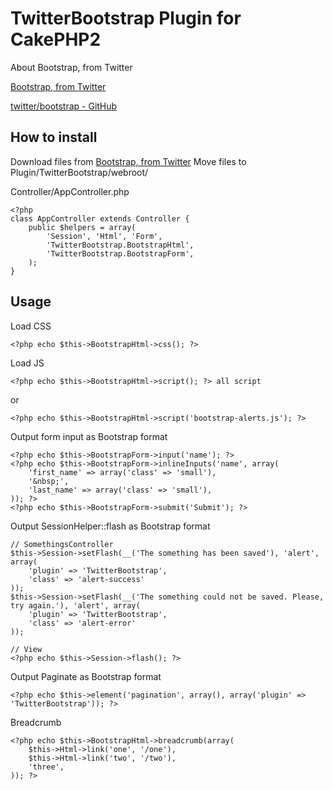 TwitterBootstrap Plugin for CakePHP2
====================================

About Bootstrap, from Twitter

[Bootstrap, from Twitter](http://twitter.github.com/bootstrap/)

[twitter/bootstrap - GitHub](https://github.com/twitter/bootstrap)

How to install
--------------

Download files from [Bootstrap, from Twitter](http://twitter.github.com/bootstrap/)
Move files to Plugin/TwitterBootstrap/webroot/

Controller/AppController.php

	<?php
	class AppController extends Controller {
		public $helpers = array(
			'Session', 'Html', 'Form',
			'TwitterBootstrap.BootstrapHtml',
			'TwitterBootstrap.BootstrapForm',
		);
	}

Usage
-----

Load CSS

	<?php echo $this->BootstrapHtml->css(); ?>

Load JS

	<?php echo $this->BootstrapHtml->script(); ?> all script

or

	<?php echo $this->BootstrapHtml->script('bootstrap-alerts.js'); ?>

Output form input as Bootstrap format

	<?php echo $this->BootstrapForm->input('name'); ?>
	<?php echo $this->BootstrapForm->inlineInputs('name', array(
		'first_name' => array('class' => 'small'),
		'&nbsp;',
		'last_name' => array('class' => 'small'),
	)); ?>
	<?php echo $this->BootstrapForm->submit('Submit'); ?>

Output SessionHelper::flash as Bootstrap format

	// SomethingsController
	$this->Session->setFlash(__('The something has been saved'), 'alert', array(
		'plugin' => 'TwitterBootstrap',
		'class' => 'alert-success'
	));
	$this->Session->setFlash(__('The something could not be saved. Please, try again.'), 'alert', array(
		'plugin' => 'TwitterBootstrap',
		'class' => 'alert-error'
	));

	// View
	<?php echo $this->Session->flash(); ?>

Output Paginate as Bootstrap format

	<?php echo $this->element('pagination', array(), array('plugin' => 'TwitterBootstrap')); ?>

Breadcrumb

	<?php echo $this->BootstrapHtml->breadcrumb(array(
		$this->Html->link('one', '/one'),
		$this->Html->link('two', '/two'),
		'three',
	)); ?>